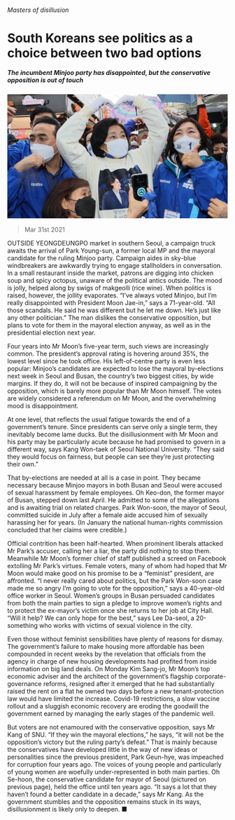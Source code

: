 ###### Masters of disillusion

# South Koreans see politics as a choice between two bad options 

##### The incumbent Minjoo party has disappointed, but the conservative opposition is out of touch 

![image](images/20210403_asp501.jpg) 

> Mar 31st 2021 

OUTSIDE YEONGDEUNGPO market in southern Seoul, a campaign truck awaits the arrival of Park Young-sun, a former local MP and the mayoral candidate for the ruling Minjoo party. Campaign aides in sky-blue windbreakers are awkwardly trying to engage stallholders in conversation. In a small restaurant inside the market, patrons are digging into chicken soup and spicy octopus, unaware of the political antics outside. The mood is jolly, helped along by swigs of makgeolli (rice wine). When politics is raised, however, the jollity evaporates. “I’ve always voted Minjoo, but I’m really disappointed with President Moon Jae-in,” says a 71-year-old. “All those scandals. He said he was different but he let me down. He’s just like any other politician.” The man dislikes the conservative opposition, but plans to vote for them in the mayoral election anyway, as well as in the presidential election next year.

Four years into Mr Moon’s five-year term, such views are increasingly common. The president’s approval rating is hovering around 35%, the lowest level since he took office. His left-of-centre party is even less popular: Minjoo’s candidates are expected to lose the mayoral by-elections next week in Seoul and Busan, the country’s two biggest cities, by wide margins. If they do, it will not be because of inspired campaigning by the opposition, which is barely more popular than Mr Moon himself. The votes are widely considered a referendum on Mr Moon, and the overwhelming mood is disappointment.


At one level, that reflects the usual fatigue towards the end of a government’s tenure. Since presidents can serve only a single term, they inevitably become lame ducks. But the disillusionment with Mr Moon and his party may be particularly acute because he had promised to govern in a different way, says Kang Won-taek of Seoul National University. “They said they would focus on fairness, but people can see they’re just protecting their own.”

That by-elections are needed at all is a case in point. They became necessary because Minjoo mayors in both Busan and Seoul were accused of sexual harassment by female employees. Oh Keo-don, the former mayor of Busan, stepped down last April. He admitted to some of the allegations and is awaiting trial on related charges. Park Won-soon, the mayor of Seoul, committed suicide in July after a female aide accused him of sexually harassing her for years. (In January the national human-rights commission concluded that her claims were credible.)

Official contrition has been half-hearted. When prominent liberals attacked Mr Park’s accuser, calling her a liar, the party did nothing to stop them. Meanwhile Mr Moon’s former chief of staff published a screed on Facebook extolling Mr Park’s virtues. Female voters, many of whom had hoped that Mr Moon would make good on his promise to be a “feminist” president, are affronted. “I never really cared about politics, but the Park Won-soon case made me so angry I’m going to vote for the opposition,” says a 40-year-old office worker in Seoul. Women’s groups in Busan persuaded candidates from both the main parties to sign a pledge to improve women’s rights and to protect the ex-mayor’s victim once she returns to her job at City Hall. “Will it help? We can only hope for the best,” says Lee Da-seol, a 20-something who works with victims of sexual violence in the city.

Even those without feminist sensibilities have plenty of reasons for dismay. The government’s failure to make housing more affordable has been compounded in recent weeks by the revelation that officials from the agency in charge of new housing developments had profited from inside information on big land deals. On Monday Kim Sang-jo, Mr Moon’s top economic adviser and the architect of the government’s flagship corporate-governance reforms, resigned after it emerged that he had substantially raised the rent on a flat he owned two days before a new tenant-protection law would have limited the increase. Covid-19 restrictions, a slow vaccine rollout and a sluggish economic recovery are eroding the goodwill the government earned by managing the early stages of the pandemic well.

But voters are not enamoured with the conservative opposition, says Mr Kang of SNU. “If they win the mayoral elections,” he says, “it will not be the opposition’s victory but the ruling party’s defeat.” That is mainly because the conservatives have developed little in the way of new ideas or personalities since the previous president, Park Geun-hye, was impeached for corruption four years ago. The voices of young people and particularly of young women are woefully under-represented in both main parties. Oh Se-hoon, the conservative candidate for mayor of Seoul (pictured on previous page), held the office until ten years ago. “It says a lot that they haven’t found a better candidate in a decade,” says Mr Kang. As the government stumbles and the opposition remains stuck in its ways, disillusionment is likely only to deepen. ■

